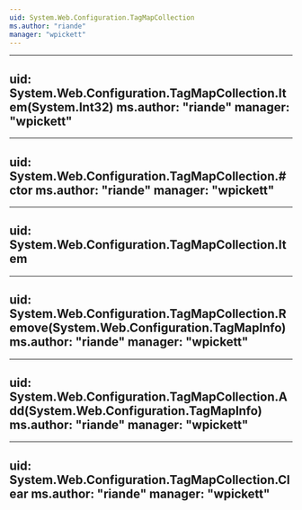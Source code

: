 ```yaml
---
uid: System.Web.Configuration.TagMapCollection
ms.author: "riande"
manager: "wpickett"
---
```


---
uid: System.Web.Configuration.TagMapCollection.Item(System.Int32)
ms.author: "riande"
manager: "wpickett"
---

---
uid: System.Web.Configuration.TagMapCollection.#ctor
ms.author: "riande"
manager: "wpickett"
---

---
uid: System.Web.Configuration.TagMapCollection.Item
---

---
uid: System.Web.Configuration.TagMapCollection.Remove(System.Web.Configuration.TagMapInfo)
ms.author: "riande"
manager: "wpickett"
---

---
uid: System.Web.Configuration.TagMapCollection.Add(System.Web.Configuration.TagMapInfo)
ms.author: "riande"
manager: "wpickett"
---

---
uid: System.Web.Configuration.TagMapCollection.Clear
ms.author: "riande"
manager: "wpickett"
---
